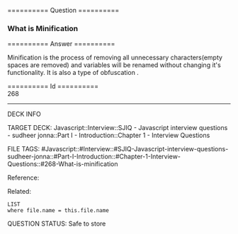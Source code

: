 ========== Question ==========  

### What is Minification  

========== Answer ==========  

Minification is the process of removing all unnecessary characters(empty spaces are removed) and variables will be renamed without changing it's functionality. It is also a type of obfuscation .

========== Id ==========  
268

---

DECK INFO

TARGET DECK: Javascript::Interview::SJIQ - Javascript interview questions - sudheer jonna::Part I - Introduction::Chapter 1 - Interview Questions

FILE TAGS: #Javascript::#Interview::#SJIQ-Javascript-interview-questions-sudheer-jonna::#Part-I-Introduction::#Chapter-1-Interview-Questions::#268-What-is-minification

Reference:

Related:

```dataview
LIST
where file.name = this.file.name
```

QUESTION STATUS: Safe to store
